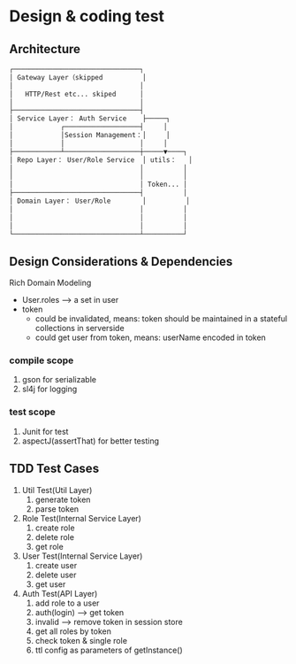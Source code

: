 # Design & coding test

## Architecture

``` bash
┌────────────────────────────────┐
│ Gateway Layer（skipped          │
│                                │
│   HTTP/Rest etc... skiped      │
│                                │
├────────────────────────────────┤
│ Service Layer： Auth Service    ├─────┐
│            ┌───────────────────┤     │
│            │Session Management：│     │
│            │                   │     │
├────────────┴───────────────────┼─────▼────┐
│ Repo Layer： User/Role Service  │ utils：   │
│                                │          │
│                                │          │
│                                │ Token... │
├────────────────────────────────┤          │
│ Domain Layer： User/Role        │          │
│                                │          │
│                                │          │
│                                │          │
└────────────────────────────────┴──────────┘
```

## Design Considerations & Dependencies

Rich Domain Modeling

* User.roles --> a set in user
* token 
  * could be invalidated, means: token should be maintained in a stateful collections in serverside
  * could get user from token, means: userName encoded in token
  
### compile scope

1. gson for serializable
2. sl4j for logging

### test scope

1. Junit for test
2. aspectJ(assertThat) for better testing

## TDD Test Cases

1. Util Test(Util Layer)
   1. generate token
   2. parse token 
2. Role Test(Internal Service Layer)
   1. create role
   2. delete role
   3. get role
3. User Test(Internal Service Layer)
   1. create user
   2. delete user
   3. get user
4. Auth Test(API Layer)
   1. add role to a user 
   2. auth(login) --> get token
   3. invalid --> remove token in session store
   4. get all roles by token
   5. check token & single role
   6. ttl config as parameters of getInstance()

